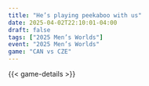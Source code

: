 ```yaml
---
title: "He’s playing peekaboo with us"
date: 2025-04-02T22:10:01-04:00
draft: false
tags: ["2025 Men’s Worlds"]
event: "2025 Men’s Worlds"
game: "CAN vs CZE"
---
```

{{< game-details >}}
<!--more-->


